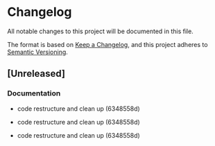 # Changelog

All notable changes to this project will be documented in this file.

The format is based on [Keep a Changelog](https://keepachangelog.com/en/1.0.0/),
and this project adheres to [Semantic Versioning](https://semver.org/spec/v2.0.0.html).

## [Unreleased]

### Documentation

- code restructure and clean up (6348558d)

- code restructure and clean up (6348558d)
- code restructure and clean up (6348558d)
